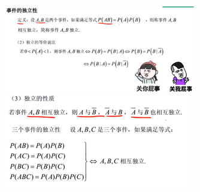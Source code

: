 ![](../photo/Pasted%20image%2020240416115508.png)
![](../photo/Pasted%20image%2020240416115730.png)
